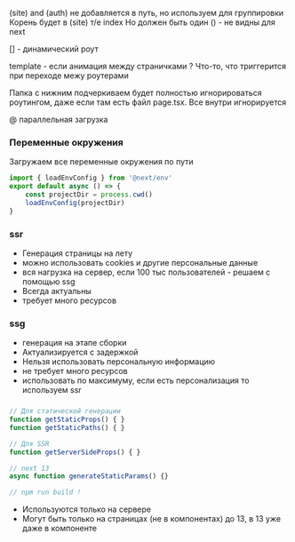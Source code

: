 (site) and (auth) не добавляется в путь, но используем для группировки
Корень будет в (site) т/е index Но должен быть один
() - не видны для next

[] - динамический роут

template - если анимация между страничками ?
Что-то, что триггерится при переходе межу роутерами

Папка с нижним подчеркиваем будет полностью игнорироваться роутингом, даже если там
есть файл page.tsx. Все внутри игнорируется

@ параллельная загрузка

### Переменные окружения

Загружаем все переменные окружения по пути
```typescript
import { loadEnvConfig } from '@next/env'
export default async () => {
    const projectDir = process.cwd()
    loadEnvConfig(projectDir)
}
```

### ssr
- Генерация страницы на лету
- можно использовать cookies и другие персональные данные
- вся нагрузка на сервер, если 100 тыс пользователей - решаем с помощью ssg
- Всегда актуальны
- требует много ресурсов

### ssg
- генерация на этапе сборки
- Актуализируется с задержкой
- Нельзя использовать персональную информацию
- не требует много ресурсов
- использовать по максимуму, если есть персонализация то используем ssr

###
```typescript
// Для статической генерации
function getStaticProps() { }
function getStaticPaths() { }

// Для SSR
function getServerSideProps() { }

// next 13
async function generateStaticParams() {}

// npm run build !
```
- Используются только на сервере
- Могут быть только на страницах (не в компонентах) до 13, в 13 уже даже в компоненте